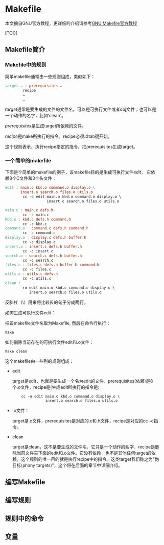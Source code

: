 # Makefile

本文摘自GNU官方教程，更详细的介绍请参考[GNU Makefile官方教程](http://www.gnu.org/software/make/manual/make.html)

[TOC]

## Makefile简介

### Makefile中的规则

简单makefile通常由一些规则组成，类似如下：

```makefile
target … : prerequisites …
        recipe
        …
        …
```

*target*通常是要生成的文件的文件名，可以是可执行文件或者obj文件；也可以是一个动作的名字，比如’clean'。

*prerequisites*是生成target所依赖的文件。

*recipe*是make所执行的指令。recipe必须以tab键开始。

这个规则表示，执行recipe指定的指令，把prerequisites生成target。

### 一个简单的makefile

下面是个简单的makefile的例子，该makefile目的是生成可执行文件*edit*， 它依赖8个C文件和3个头文件：

```makefile
edit : main.o kbd.o command.o display.o \
       insert.o search.o files.o utils.o
        cc -o edit main.o kbd.o command.o display.o \
                   insert.o search.o files.o utils.o

main.o : main.c defs.h
        cc -c main.c
kbd.o : kbd.c defs.h command.h
        cc -c kbd.c
command.o : command.c defs.h command.h
        cc -c command.c
display.o : display.c defs.h buffer.h
        cc -c display.c
insert.o : insert.c defs.h buffer.h
        cc -c insert.c
search.o : search.c defs.h buffer.h
        cc -c search.c
files.o : files.c defs.h buffer.h command.h
        cc -c files.c
utils.o : utils.c defs.h
        cc -c utils.c
clean :
        rm edit main.o kbd.o command.o display.o \
           insert.o search.o files.o utils.o
```

反斜杠（\）用来将比较长的句子分成两行。

如何生成可执行文件edit：

把该makefile文件名取为Makefile, 然后在命令行执行：

```
make
```

如何删除当前存在的可执行文件edit和.o文件：

```
make clean
```

这个makefile由一些列的规则组成：

- edit 

  target是edit，也就是要生成一个名为edit的文件，prerequisites(依赖)是8个.o文件，recipe是(生成edit所执行的指令是:

          cc -o edit main.o kbd.o command.o display.o \
                     insert.o search.o files.o utils.o

- .o文件：

  target是.o文件，prerequisites是对应的.c和.h文件，recipe是对应的cc -c指令。

- clean

  target是clean，这不是要生成的文件名，它只是一个动作的名字，recipe是删除当前文件夹下面的edit和.o文件。它没有依赖，也不是其他任何target的依赖，这个规则的唯一目的就是执行recipe中的指令。这类target我们称之为“伪目标(phony targets)”，这个将在后面的章节中详细介绍。

## 编写Makefile

## 编写规则

## 规则中的命令

## 变量

